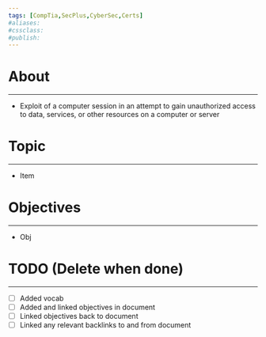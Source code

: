 ```yaml
---
tags: [CompTia,SecPlus,CyberSec,Certs]
#aliases:
#cssclass:
#publish:
---
```


# About
---
- Exploit of a computer session in an attempt to gain unauthorized access to data, services, or other resources on a computer or server

# Topic
---
- Item

# Objectives
---
- Obj

# TODO (Delete when done)
---
- [ ] Added vocab
- [ ] Added and linked objectives in document
- [ ] Linked objectives back to document
- [ ] Linked any relevant backlinks to and from document